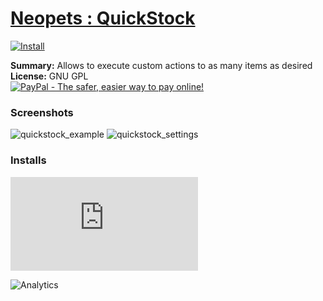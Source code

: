 # [Neopets : QuickStock](.)

[![Install](../../resources/image/install_button.jpg)](../../../../raw/master/scripts/Neopets_QuickStock/33964.user.js)

**Summary:** Allows to execute custom actions to as many items as desired<br />
**License:** GNU GPL<br />
[![PayPal - The safer, easier way to pay online!](https://www.paypalobjects.com/en_US/i/btn/btn_donate_SM.gif "PayPal - The safer, easier way to pay online!")](https://goo.gl/DNfg2w)

### Screenshots

![quickstock_example](quickstock_example.png)
![quickstock_settings](quickstock_settings.png)

### Installs

![Daily installs](https://gm.wesley.eti.br/count.php?id=scripts/Neopets_QuickStock/33964.user.js&type=image)

![Analytics](https://ga-beacon.appspot.com/UA-462297-6/master/Neopets_QuickStock?pixel)
